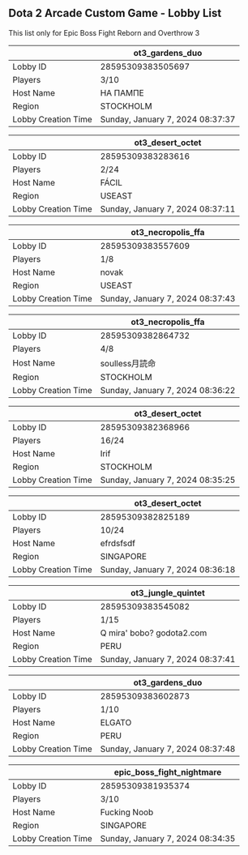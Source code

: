 ## Dota 2 Arcade Custom Game - Lobby List

This list only for Epic Boss Fight Reborn and Overthrow 3

|  | ot3_gardens_duo |
| ------ | ------ |
| Lobby ID | 28595309383505697 |
| Players | 3/10 |
| Host Name | НА ПАМПЕ |
| Region | STOCKHOLM |
| Lobby Creation Time | Sunday, January 7, 2024 08:37:37 |


|  | ot3_desert_octet |
| ------ | ------ |
| Lobby ID | 28595309383283616 |
| Players | 2/24 |
| Host Name | FÁCIL |
| Region | USEAST |
| Lobby Creation Time | Sunday, January 7, 2024 08:37:11 |


|  | ot3_necropolis_ffa |
| ------ | ------ |
| Lobby ID | 28595309383557609 |
| Players | 1/8 |
| Host Name | novak |
| Region | USEAST |
| Lobby Creation Time | Sunday, January 7, 2024 08:37:43 |


|  | ot3_necropolis_ffa |
| ------ | ------ |
| Lobby ID | 28595309382864732 |
| Players | 4/8 |
| Host Name | soulless月読命 |
| Region | STOCKHOLM |
| Lobby Creation Time | Sunday, January 7, 2024 08:36:22 |


|  | ot3_desert_octet |
| ------ | ------ |
| Lobby ID | 28595309382368966 |
| Players | 16/24 |
| Host Name | Irif |
| Region | STOCKHOLM |
| Lobby Creation Time | Sunday, January 7, 2024 08:35:25 |


|  | ot3_desert_octet |
| ------ | ------ |
| Lobby ID | 28595309382825189 |
| Players | 10/24 |
| Host Name | efrdsfsdf |
| Region | SINGAPORE |
| Lobby Creation Time | Sunday, January 7, 2024 08:36:18 |


|  | ot3_jungle_quintet |
| ------ | ------ |
| Lobby ID | 28595309383545082 |
| Players | 1/15 |
| Host Name | Q mira' bobo? godota2.com |
| Region | PERU |
| Lobby Creation Time | Sunday, January 7, 2024 08:37:41 |


|  | ot3_gardens_duo |
| ------ | ------ |
| Lobby ID | 28595309383602873 |
| Players | 1/10 |
| Host Name | ELGATO |
| Region | PERU |
| Lobby Creation Time | Sunday, January 7, 2024 08:37:48 |


|  | epic_boss_fight_nightmare |
| ------ | ------ |
| Lobby ID | 28595309381935374 |
| Players | 3/10 |
| Host Name | Fucking Noob |
| Region | SINGAPORE |
| Lobby Creation Time | Sunday, January 7, 2024 08:34:35 |


